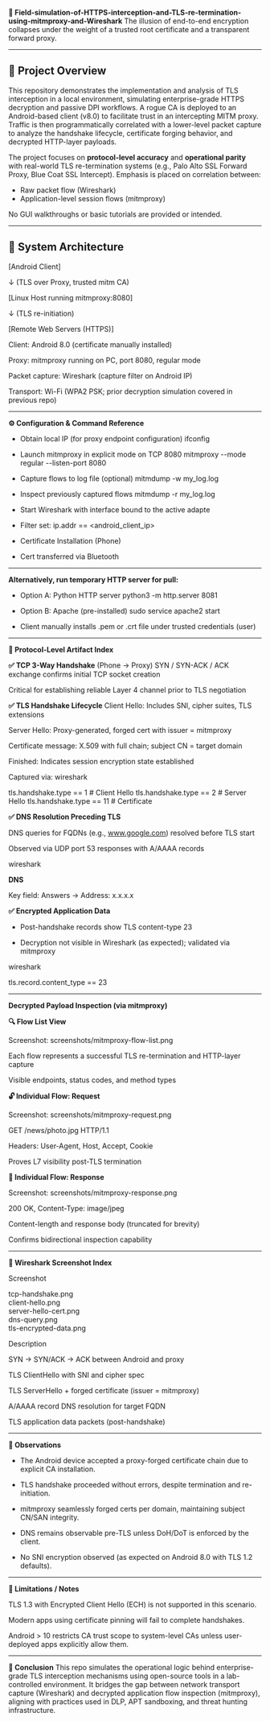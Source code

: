 **📡 Field-simulation-of-HTTPS-interception-and-TLS-re-termination-using-mitmproxy-and-Wireshark**
The illusion of end-to-end encryption collapses under the weight of a trusted root certificate and a transparent forward proxy.


---

## 🧭 Project Overview

This repository demonstrates the implementation and analysis of TLS interception in a local environment, simulating enterprise-grade HTTPS decryption and passive DPI workflows. 
A rogue CA is deployed to an Android-based client (v8.0) to facilitate trust in an intercepting MITM proxy. 
Traffic is then programmatically correlated with a lower-level packet capture to analyze the handshake lifecycle, certificate forging behavior, and decrypted HTTP-layer payloads.

The project focuses on **protocol-level accuracy** and **operational parity** with real-world TLS re-termination systems (e.g., Palo Alto SSL Forward Proxy, Blue Coat SSL Intercept). 
Emphasis is placed on correlation between:
- Raw packet flow (Wireshark)
- Application-level session flows (mitmproxy)

No GUI walkthroughs or basic tutorials are provided or intended.

---


## 🧱 System Architecture


[Android Client]

 ↓ (TLS over Proxy, trusted mitm CA)
    
[Linux Host running mitmproxy:8080]

↓ (TLS re-initiation)
    
[Remote Web Servers (HTTPS)]

Client: Android 8.0 (certificate manually installed)

Proxy: mitmproxy running on PC, port 8080, regular mode

Packet capture: Wireshark (capture filter on Android IP)

Transport: Wi-Fi (WPA2 PSK; prior decryption simulation covered in previous repo)

---

**⚙️ Configuration & Command Reference**

- Obtain local IP (for proxy endpoint configuration)
ifconfig

- Launch mitmproxy in explicit mode on TCP 8080
mitmproxy --mode regular --listen-port 8080

- Capture flows to log file (optional)
mitmdump -w my_log.log

- Inspect previously captured flows
mitmdump -r my_log.log

- Start Wireshark with interface bound to the active adapte

- Filter set: ip.addr == <android_client_ip>

- Certificate Installation (Phone)

- Cert transferred via Bluetooth

---



**Alternatively, run temporary HTTP server for pull:**

- Option A: Python HTTP server
python3 -m http.server 8081

- Option B: Apache (pre-installed)
sudo service apache2 start
  
- Client manually installs .pem or .crt file under trusted credentials (user)

---

**🧪 Protocol-Level Artifact Index**

**✅ TCP 3-Way Handshake** (Phone → Proxy)
SYN / SYN-ACK / ACK exchange confirms initial TCP socket creation

Critical for establishing reliable Layer 4 channel prior to TLS negotiation

**✅ TLS Handshake Lifecycle**
Client Hello: Includes SNI, cipher suites, TLS extensions

Server Hello: Proxy-generated, forged cert with issuer = mitmproxy

Certificate message: X.509 with full chain; subject CN = target domain

Finished: Indicates session encryption state established

Captured via:
wireshark

tls.handshake.type == 1  # Client Hello
tls.handshake.type == 2  # Server Hello
tls.handshake.type == 11 # Certificate

**✅ DNS Resolution Preceding TLS**

DNS queries for FQDNs (e.g., www.google.com) resolved before TLS start

Observed via UDP port 53 responses with A/AAAA records

wireshark

**DNS**

Key field: Answers → Address: x.x.x.x

**✅ Encrypted Application Data**

- Post-handshake records show TLS content-type 23

- Decryption not visible in Wireshark (as expected); validated via mitmproxy


wireshark

tls.record.content_type == 23

---

 **Decrypted Payload Inspection (via mitmproxy)**

**🔍 Flow List View**

Screenshot: screenshots/mitmproxy-flow-list.png

Each flow represents a successful TLS re-termination and HTTP-layer capture

Visible endpoints, status codes, and method types


**🔓 Individual Flow: Request**

Screenshot: screenshots/mitmproxy-request.png

GET /news/photo.jpg HTTP/1.1

Headers: User-Agent, Host, Accept, Cookie

Proves L7 visibility post-TLS termination


**🔐 Individual Flow: Response**

Screenshot: screenshots/mitmproxy-response.png

200 OK, Content-Type: image/jpeg

Content-length and response body (truncated for brevity)

Confirms bidirectional inspection capability

---

**📸 Wireshark Screenshot Index**

Screenshot	 

tcp-handshake.png	         
client-hello.png	          
server-hello-cert.png	     
dns-query.png	             
tls-encrypted-data.png	   


Description

SYN → SYN/ACK → ACK between Android and proxy

TLS ClientHello with SNI and cipher spec

TLS ServerHello + forged certificate (issuer = mitmproxy)

A/AAAA record DNS resolution for target FQDN

TLS application data packets (post-handshake)



---

**🧠 Observations**

- The Android device accepted a proxy-forged certificate chain due to explicit CA installation.

- TLS handshake proceeded without errors, despite termination and re-initiation.

- mitmproxy seamlessly forged certs per domain, maintaining subject CN/SAN integrity.

- DNS remains observable pre-TLS unless DoH/DoT is enforced by the client.

- No SNI encryption observed (as expected on Android 8.0 with TLS 1.2 defaults).

---

**🛑 Limitations / Notes**

TLS 1.3 with Encrypted Client Hello (ECH) is not supported in this scenario.

Modern apps using certificate pinning will fail to complete handshakes.

Android > 10 restricts CA trust scope to system-level CAs unless user-deployed apps explicitly allow them.

---

**🧩 Conclusion**
This repo simulates the operational logic behind enterprise-grade TLS interception mechanisms using open-source tools in a lab-controlled environment. It bridges the gap between network transport capture (Wireshark) and decrypted application flow inspection (mitmproxy), aligning with practices used in DLP, APT sandboxing, and threat hunting infrastructure.
